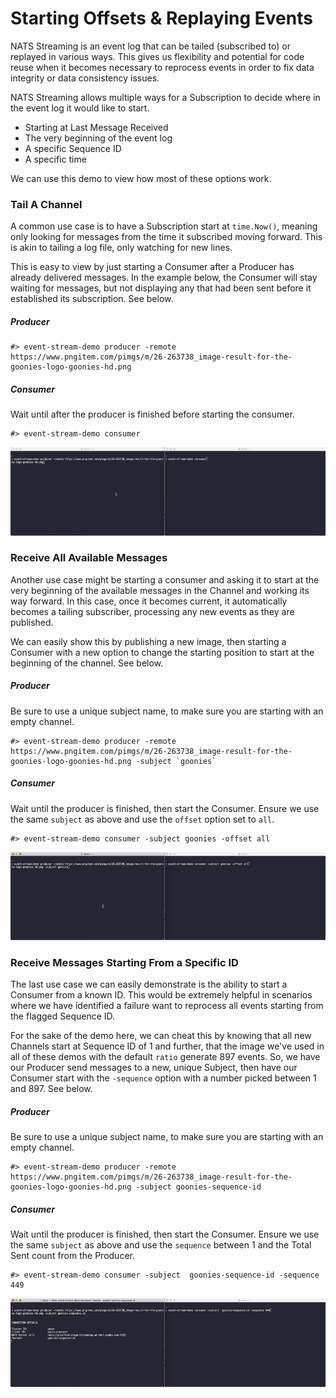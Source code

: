 # Starting Offsets & Replaying Events

NATS Streaming is an event log that can be tailed (subscribed to) or replayed in various ways.
This gives us flexibility and potential for code reuse when it becomes necessary to reprocess
events in order to fix data integrity or data consistency issues.

NATS Streaming allows multiple ways for a Subscription to decide where in the event log it would like to start.
- Starting at Last Message Received
- The very beginning of the event log
- A specific Sequence ID
- A specific time 

We can use this demo to view how most of these options work.

### Tail A Channel

A common use case is to have a Subscription start at `time.Now()`, meaning only looking for messages
from the time it subscribed moving forward. This is akin to tailing a log file, only watching for new 
lines.

This is easy to view by just starting a Consumer after a Producer has already delivered messages. In the
example below, the Consumer will stay waiting for messages, but not displaying any that had been sent before
it established its subscription. See below.

##### Producer
```
#> event-stream-demo producer -remote https://www.pngitem.com/pimgs/m/26-263738_image-result-for-the-goonies-logo-goonies-hd.png
```

##### Consumer
Wait until after the producer is finished before starting the consumer.
```
#> event-stream-demo consumer
```

![tail subscription](images/tail-subscription.gif "Tail Subscription Example")

### Receive All Available Messages

Another use case might be starting a consumer and asking it to start at the very beginning of the available messages in 
the Channel and working its way forward. In this case, once it becomes current, it automatically becomes a tailing subscriber,
processing any new events as they are published. 

We can easily show this by publishing a new image, then starting a Consumer with a new option to change the starting 
position to start at the beginning of the channel. See below.

##### Producer
Be sure to use a unique subject name, to make sure you are starting with an empty channel.
```
#> event-stream-demo producer -remote https://www.pngitem.com/pimgs/m/26-263738_image-result-for-the-goonies-logo-goonies-hd.png -subject `goonies`
```

##### Consumer
Wait until the producer is finished, then start the Consumer. Ensure we use the same `subject` as above and use the `offset` option set to `all`.
```
#> event-stream-demo consumer -subject goonies -offset all
```

![all messages subscription](images/all-messages-subscription.gif "All Messages Subscription Example")

### Receive Messages Starting From a Specific ID

The last use case we can easily demonstrate is the ability to start a Consumer from a known ID. This would be extremely
helpful in scenarios where we have identified a failure want to reprocess all events starting from the flagged Sequence ID.

For the sake of the demo here, we can cheat this by knowing that all new Channels start at Sequence ID of 1 and further,
that the image we've used in all of these demos with the default `ratio` generate 897 events. So, we have our Producer
send messages to a new, unique Subject, then have our Consumer start with the `-sequence` option with a number picked
between 1 and 897.  See below.

##### Producer
Be sure to use a unique subject name, to make sure you are starting with an empty channel.
```
#> event-stream-demo producer -remote https://www.pngitem.com/pimgs/m/26-263738_image-result-for-the-goonies-logo-goonies-hd.png -subject goonies-sequence-id
```

##### Consumer
Wait until the producer is finished, then start the Consumer. Ensure we use the same `subject` as above and use the `sequence` between 1 and the Total Sent count from the Producer.
```
#> event-stream-demo consumer -subject  goonies-sequence-id -sequence 449
```

![sequence offset subscription](images/sequence-offset-subscription.gif "Sequence Offset Subscription Example")